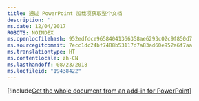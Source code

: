 ```yaml
---
title: 通过 PowerPoint 加载项获取整个文档
description: ''
ms.date: 12/04/2017
ROBOTS: NOINDEX
ms.openlocfilehash: 952edfdce96584041366358ae6293c02c9f850d7
ms.sourcegitcommit: 7ecc1dc24bf7488b53117d7a83ad60e952a6f7aa
ms.translationtype: HT
ms.contentlocale: zh-CN
ms.lasthandoff: 08/23/2018
ms.locfileid: "19438422"
---
```

[!include[Get the whole document from an add-in for PowerPoint](../includes/file-get-the-whole-document-from-an-add-in-for-powerpoint-or-word.md)]